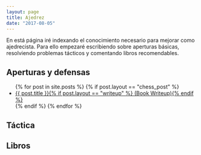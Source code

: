 ```yaml
---
layout: page
title: Ajedrez
date: "2017-08-05"
---
```


En está página iré indexando el conocimiento necesario para mejorar como ajedrecista. Para ello empezaré escribiendo sobre aperturas básicas, resolviendo problemas tácticos y comentando libros recomendables.


<div id="archive">

<h2>Aperturas y defensas</h2>
  <ul>
  {% for post in site.posts %}
    {% if post.layout == "chess_post" %}
      <li>
        <a href="{{ post.url }}">{{ post.title }}{% if post.layout == "writeup" %} (Book Writeup){% endif %}</a>
      </li>
    {% endif %}
  {% endfor %}
  </ul>
 
<h2>Táctica</h2>
<h2>Libros</h2>



</div>


